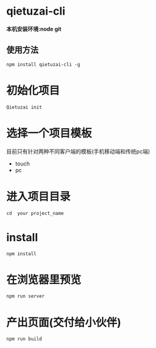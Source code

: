 # qietuzai-cli

**本机安装环境:node git**

## 使用方法
```
npm install qietuzai-cli -g
```


# 初始化项目
```
Qietuzai init
```

# 选择一个项目模板
目前只有针对两种不同客户端的模板(手机移动端和传统pc端)
* touch
* pc
    
# 进入项目目录    
```
cd  your project_name
```

# install
```
npm install
```

# 在浏览器里预览
```
npm run server
```

# 产出页面(交付给小伙伴)
```
npm run build
```

